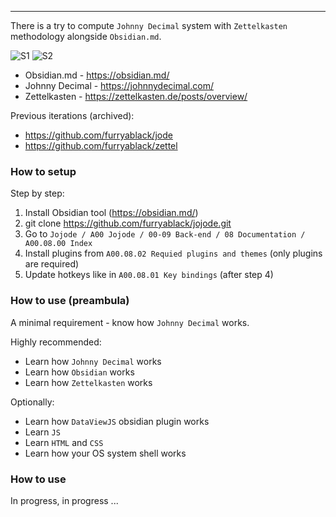 ---- 

There is a try to compute `Johnny Decimal` system with `Zettelkasten` methodology alongside `Obsidian.md`.

![S1](https://github.com/furryablack/jojode/assets/15697884/8c99c046-af83-4f98-9ecc-3820733e8591)
![S2](https://github.com/furryablack/jojode/assets/15697884/a6dd206f-99d2-475c-b0e3-73fbc64f3d40)

- Obsidian.md - https://obsidian.md/
- Johnny Decimal - https://johnnydecimal.com/
- Zettelkasten - https://zettelkasten.de/posts/overview/

Previous iterations (archived):
- https://github.com/furryablack/jode
- https://github.com/furryablack/zettel


### How to setup

Step by step:
1) Install Obsidian tool (https://obsidian.md/)
2) git clone https://github.com/furryablack/jojode.git
3) Go to `Jojode / A00 Jojode / 00-09 Back-end / 08 Documentation / A00.08.00 Index`
4) Install plugins from `A00.08.02 Requied plugins and themes` (only plugins are required)
5) Update hotkeys like in `A00.08.01 Key bindings` (after step 4)

### How to use (preambula)

A minimal requirement - know how `Johnny Decimal` works.

Highly recommended:
- Learn how `Johnny Decimal` works
- Learn how `Obsidian` works
- Learn how `Zettelkasten` works

Optionally:
- Learn how `DataViewJS` obsidian plugin works
- Learn `JS`
- Learn `HTML` and `CSS`
- Learn how your OS system shell works
  
### How to use 

In progress, in progress ...